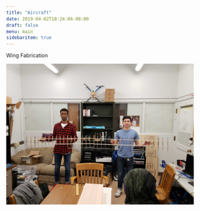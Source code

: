 ```yaml
---
title: "Aircraft"
date: 2019-04-02T18:24:04-08:00
draft: false
menu: main
sidebaritem: true
---
```

Wing Fabrication

![Two members holding wing](./wing.jpg)
